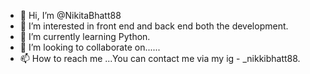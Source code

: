 - 👋 Hi, I’m @NikitaBhatt88
- 👀 I’m interested in front end and back end both the development.
- 🌱 I’m currently learning Python.
- 💞️ I’m looking to collaborate on......
- 📫 How to reach me ...You can contact me via my ig - _nikkibhatt88.

<!---
NikitaBhatt88/NikitaBhatt88 is a ✨ special ✨ repository because its `README.md` (this file) appears on your GitHub profile.
You can click the Preview link to take a look at your changes.
--->

